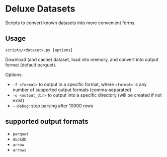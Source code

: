 # Deluxe Datasets

Scripts to convert known datasets into more convenient forms.


## Usage

    scripts/<dataset>.py [options]

Download (and cache) dataset, load into memory, and convert into output format (default parquet).

Options:

- `-f <format>` to output in a specific format, where `<format>` is any number of supported output formats (comma-separated)
- `-o <output_dir>` to output into a specific directory (will be created if not exist)
- `--debug`: stop parsing after 10000 rows

## supported output formats

- `parquet`
- `duckdb`
- `arrow`
- `arrows`
